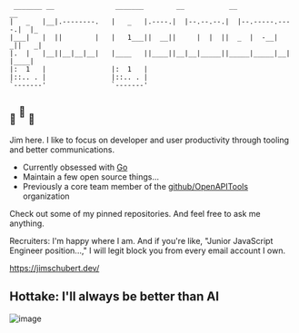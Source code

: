 ```
 _______ __               _______        __           __                __
|   _   |__|.--------.   |   _   |.----.|  |--.--.--.|  |--.-----.----.|  |_
|___|   |  ||        |   |   1___||  __||     |  |  ||  _  |  -__|   _||   _|
|.  |   |__||__|__|__|   |____   ||____||__|__|_____||_____|_____|__|  |____|
|:  1   |                |:  1   |
|::.. . |                |::.. . |
`-------'                `-------'
```
## <sub>💪</sub>&nbsp;<sup>🤯</sup>&nbsp;<sub>🦶</sub>

Jim here. I like to focus on developer and user productivity through tooling and better communications.

* Currently obsessed with [Go](https://go.dev/)
* Maintain a few open source things…
* Previously a core team member of the [github/OpenAPITools](http://github.com/openapitools) organization

Check out some of my pinned repositories. And feel free to ask me anything.

Recruiters: I'm happy where I am. And if you're like, "Junior JavaScript Engineer position...," I will legit block you from every email account I own.

https://jimschubert.dev/

## Hottake: I'll always be better than AI
![image](https://github.com/jimschubert/jimschubert/assets/109659/64202ea7-0c55-4c46-a08b-046a47cd5161)

